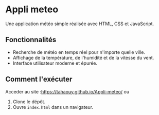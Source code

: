 # Appli meteo

Une application météo simple réalisée avec HTML, CSS et JavaScript.

## Fonctionnalités

- Recherche de météo en temps réel pour n'importe quelle ville.
- Affichage de la température, de l'humidité et de la vitesse du vent.
- Interface utilisateur moderne et épurée.

## Comment l'exécuter
Acceder au site :https://tahaouy.github.io/Appli-meteo/
ou
1. Clone le dépôt.
2. Ouvre `index.html` dans un navigateur.
